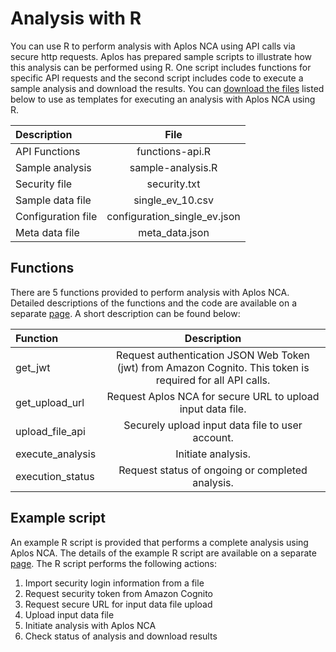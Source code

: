 # Analysis with R

You can use R to perform analysis with Aplos NCA using API calls via secure http requests. Aplos has prepared sample scripts to illustrate how this analysis can be performed using R. One script includes functions for specific API requests and the second script includes code to execute a sample analysis and download the results. You can [download the files](/Public/r-files.zip) listed below to use as templates for executing an analysis with Aplos NCA using R.

| Description | File |
| :--- | :---: |
| API Functions | functions-api.R |
| Sample analysis | sample-analysis.R |
| Security file | security.txt |
| Sample data file | single_ev_10.csv |
| Configuration file | configuration_single_ev.json |
| Meta data file | meta_data.json |

## Functions

There are 5 functions provided to perform analysis with Aplos NCA. Detailed descriptions of the functions and the code are available on a separate [page](./r-functions.md). A short description can be found below:

| Function | Description |
| :--- | :---: |
| get_jwt | Request authentication JSON Web Token (jwt) from Amazon Cognito. This token is required for all API calls. |
| get_upload_url | Request Aplos NCA for secure URL to upload input data file. |
| upload_file_api | Securely upload input data file to user account. |
| execute_analysis | Initiate analysis. |
| execution_status | Request status of ongoing or completed analysis. |

## Example script

An example R script is provided that performs a complete analysis using Aplos NCA. The details of the example R script are available on a separate [page](./r-script.md). The R script performs the following actions:

1. Import security login information from a file
2. Request security token from Amazon Cognito
3. Request secure URL for input data file upload
4. Upload input data file
5. Initiate analysis with Aplos NCA
6. Check status of analysis and download results 
